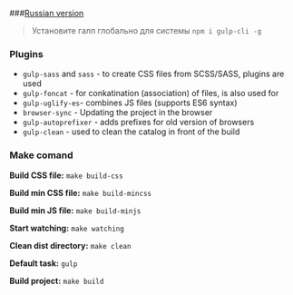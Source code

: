 ###[Russian version](README_RU.md)
> Установите галп глобально для системы `npm i gulp-cli -g`


### Plugins   

* `gulp-sass` and `sass` - to create CSS files from SCSS/SASS, plugins are used
* `gulp-foncat` - for conkatination (association) of files, is also used for
* `gulp-uglify-es`- combines JS files (supports ES6 syntax)
* `browser-sync` - Updating the project in the browser
* `gulp-autoprefixer` - adds prefixes for old version of browsers
* `gulp-clean` - used to clean the catalog in front of the build

 

###  Make comand
__Build CSS file:__ `make build-css`

__Build min CSS file:__ `make build-mincss`

__Build min JS file:__ `make build-minjs`

__Start watching:__ `make watching`

__Clean dist directory:__ `make clean`

__Default task:__ `gulp`

__Build project:__ `make build`
